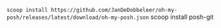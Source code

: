 
`scoop install https://github.com/JanDeDobbeleer/oh-my-posh/releases/latest/download/oh-my-posh.json`
scoop install posh-git
